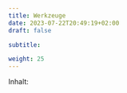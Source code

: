```yaml
---
title: Werkzeuge
date: 2023-07-22T20:49:19+02:00
draft: false

subtitle: 

weight: 25
---
```


Inhalt: